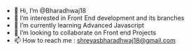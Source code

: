 - 👋 Hi, I’m @Bharadhwaj18
- 👀 I’m interested in Front End development and its branches 
- 🌱 I’m currently learning Advanced Javascript 
- 💞️ I’m looking to collaborate on Front end Projects
- 📫 How to reach me : shreyasbharadhwaj18@gmail.com

<!---
Bharadhwaj18/Bharadhwaj18 is a ✨ special ✨ repository because its `README.md` (this file) appears on your GitHub profile.
You can click the Preview link to take a look at your changes.
--->
